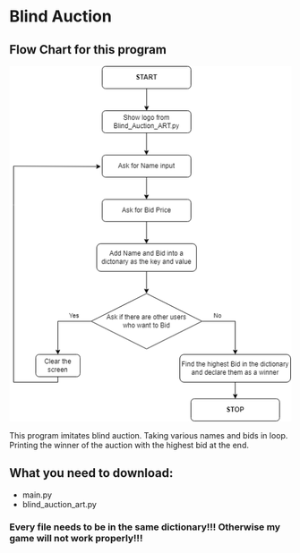 # Blind Auction
## Flow Chart for this program

<img src='./flow_chart/Blind_Auction_Flow-Chart.png' width='700'>

This program imitates blind auction. Taking various names and bids in loop. Printing the winner of the auction with the highest bid at the end.
## What you need to download:
- main.py
- blind_auction_art.py
### Every file needs to be in the same dictionary!!! Otherwise my game will not work properly!!!
